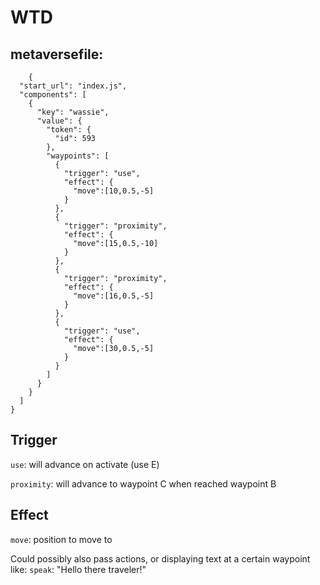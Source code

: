 
# WTD

## metaversefile:
```-javascript
    {
  "start_url": "index.js",
  "components": [
    {
      "key": "wassie",
      "value": {
        "token": {
          "id": 593
        },
        "waypoints": [
          {
            "trigger": "use",
            "effect": {
              "move":[10,0.5,-5]
            }
          },
          {
            "trigger": "proximity",
            "effect": {
              "move":[15,0.5,-10]
            }
          },
          {
            "trigger": "proximity",
            "effect": {
              "move":[16,0.5,-5]
            }
          },
          {
            "trigger": "use",
            "effect": {
              "move":[30,0.5,-5]
            }
          }
        ]
      }
    }
  ]
}
```
## Trigger
`use`: will advance on activate (use E)

`proximity`: will advance to waypoint C when reached waypoint B

## Effect
`move`: position to move to

Could possibly also pass actions, or displaying text at a certain waypoint like:
`speak`: "Hello there traveler!"
